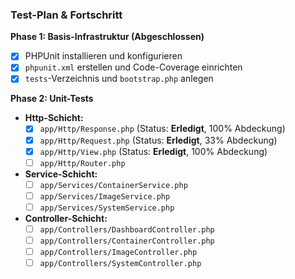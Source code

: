 ### Test-Plan & Fortschritt

**Phase 1: Basis-Infrastruktur (Abgeschlossen)**
*   [x] PHPUnit installieren und konfigurieren
*   [x] `phpunit.xml` erstellen und Code-Coverage einrichten
*   [x] `tests`-Verzeichnis und `bootstrap.php` anlegen

**Phase 2: Unit-Tests**
*   **Http-Schicht:**
    *   [x] `app/Http/Response.php` (Status: **Erledigt**, 100% Abdeckung)
    *   [x] `app/Http/Request.php` (Status: **Erledigt**, 33% Abdeckung)
    *   [x] `app/Http/View.php` (Status: **Erledigt**, 100% Abdeckung)
    *   [ ] `app/Http/Router.php`
*   **Service-Schicht:**
    *   [ ] `app/Services/ContainerService.php`
    *   [ ] `app/Services/ImageService.php`
    *   [ ] `app/Services/SystemService.php`
*   **Controller-Schicht:**
    *   [ ] `app/Controllers/DashboardController.php`
    *   [ ] `app/Controllers/ContainerController.php`
    *   [ ] `app/Controllers/ImageController.php`
    *   [ ] `app/Controllers/SystemController.php`
